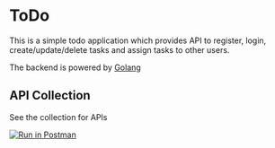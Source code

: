# ToDo
This is a simple todo application which provides API to register, login, create/update/delete tasks and assign tasks to other users.

The backend is powered by [Golang](https://golang.org/)

## API Collection
See the collection for APIs

[![Run in Postman](https://run.pstmn.io/button.svg)](https://www.getpostman.com/collections/9625f306a9a501221cc7)
